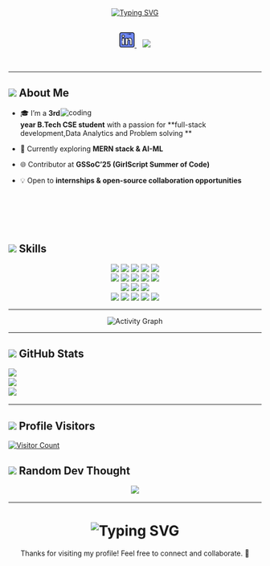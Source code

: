 <!-- Typing animation introduction -->
<div align="center">
  <a href="https://git.io/typing-svg">
    <img src="https://readme-typing-svg.herokuapp.com?font=Poppins&weight=700&size=30&duration=2500&pause=800&color=3E92CC&center=true&vCenter=true&multiline=true&repeat=false&width=850&height=100&lines=Hi%2C+I'm+Darshan+Parmar+👋;A+Passionate+Learner+%26+Developer+🚀" alt="Typing SVG"/>
  </a>
</div>
</br>


<!-- Social Links -->
<div align="center">
  <p>
    <a href="https://www.linkedin.com/in/parmar-darshan/">
      <img height="30" src="https://raw.githubusercontent.com/8bithemant/8bithemant/master/linkedin.png?raw=true">
    </a>&nbsp;&nbsp;
    <a href="mailto:darshan0302parmar@gmail.com">
      <img height="30" src="https://th.bing.com/th/id/OIP.9sT4UWsRfFiy6vPydv3_-QHaHO?pid=ImgDet&rs=1">
    </a>
  </p>
</div>
</br>

---
<!-- About Me section with animated GIF and short description -->
## <img src="https://media2.giphy.com/media/QssGEmpkyEOhBCb7e1/giphy.gif?cid=ecf05e47a0n3gi1bfqntqmob8g9aid1oyj2wr3ds3mg700bl&rid=giphy.gif" width="25" /> About Me  

<img align="right" alt="coding" width="400" src="https://github.com/user-attachments/assets/91f25005-e501-4705-8816-e4523548c790" />

- 🎓 I’m a **3rd year B.Tech CSE student** with a passion for **full-stack development,Data Analytics and Problem solving **
  
- 🌱 Currently exploring **MERN stack & AI-ML**
  
- 🌐 Contributor at **GSSoC’25 (GirlScript Summer of Code)**
  
- 💡 Open to **internships & open-source collaboration opportunities**
<br><br><br>
<br><br><br>




## <img src="https://media2.giphy.com/media/QssGEmpkyEOhBCb7e1/giphy.gif?cid=ecf05e47a0n3gi1bfqntqmob8g9aid1oyj2wr3ds3mg700bl&rid=giphy.gif" width ="25"><b> Skills</b>

<p align="center">
  <img src="https://img.shields.io/badge/Python-3776AB?style=for-the-badge&logo=python&logoColor=white"/>
  <img src="https://img.shields.io/badge/JavaScript-F7DF1E?style=for-the-badge&logo=javascript&logoColor=black"/>
  <img src="https://img.shields.io/badge/PHP-777BB4?style=for-the-badge&logo=php&logoColor=white"/>
  <img src="https://img.shields.io/badge/Java-ED8B00?style=for-the-badge&logo=openjdk&logoColor=white"/>
  <img src="https://img.shields.io/badge/SQL-003B57?style=for-the-badge&logo=mysql&logoColor=white"/>
  <br/>
  <img src="https://img.shields.io/badge/HTML5-E34F26?style=for-the-badge&logo=html5&logoColor=white"/>
  <img src="https://img.shields.io/badge/CSS3-1572B6?style=for-the-badge&logo=css3&logoColor=white"/>
  <img src="https://img.shields.io/badge/Bootstrap-563D7C?style=for-the-badge&logo=bootstrap&logoColor=white"/>
  <img src="https://img.shields.io/badge/TailwindCSS-38B2AC?style=for-the-badge&logo=tailwind-css&logoColor=white"/>
  <img src="https://img.shields.io/badge/jQuery-0769AD?style=for-the-badge&logo=jquery&logoColor=white"/>
  <br/>
  <img src="https://img.shields.io/badge/Node.js-43853D?style=for-the-badge&logo=node.js&logoColor=white"/>
  <img src="https://img.shields.io/badge/MySQL-005C84?style=for-the-badge&logo=mysql&logoColor=white"/>
  <img src="https://img.shields.io/badge/SQLite-07405E?style=for-the-badge&logo=sqlite&logoColor=white"/>
  <br/>
  <img src="https://img.shields.io/badge/Streamlit-FF4B4B?style=for-the-badge&logo=streamlit&logoColor=white"/>
  <img src="https://img.shields.io/badge/Git-F05032?style=for-the-badge&logo=git&logoColor=white"/>
  <img src="https://img.shields.io/badge/GitHub-181717?style=for-the-badge&logo=github&logoColor=white"/>
  <img src="https://img.shields.io/badge/Google_Cloud-4285F4?style=for-the-badge&logo=google-cloud&logoColor=white"/>
  <img src="https://img.shields.io/badge/SAP-0FAAFF?style=for-the-badge&logo=sap&logoColor=white"/>
</p>

---

<!-- 📈 GitHub Activity Graph -->
<div align="center">
    <img src="https://github-readme-activity-graph.vercel.app/graph?username=darshan02parmar&theme=github-dark&hide_border=true&area=true" alt="Activity Graph" />
</div>

---
<!-- GitHub Stats Section -->
## <img src="https://media.giphy.com/media/iY8CRBdQXODJSCERIr/giphy.gif" width="35" /> GitHub Stats

<!-- General stats card -->
<img src="https://github-readme-stats.vercel.app/api?username=darshan02parmar&theme=blue-green&hide_border=false&include_all_commits=true&count_private=true" width="450" />
<br/>
<!-- Streak stats -->
<img src="https://streak-stats.demolab.com/?user=darshan02parmar&theme=blue-green&hide_border=false" width="450" />
<br/>
<!-- Most used languages -->
<img src="https://github-readme-stats.vercel.app/api/top-langs/?username=darshan02parmar&layout=compact&theme=blue-green&hide_border=false" width="450" />

---
<!-- Visitor counter -->
## <img src="https://media2.giphy.com/media/QssGEmpkyEOhBCb7e1/giphy.gif?cid=ecf05e47a0n3gi1bfqntqmob8g9aid1oyj2wr3ds3mg700bl&rid=giphy.gif" width="25" /> Profile Visitors
[![Visitor Count](https://profile-counter.glitch.me/darshan02parmar/count.svg)](https://github.com/darshan02parmar)

<!-- Developer quote widget -->
## <img src="https://media2.giphy.com/media/QssGEmpkyEOhBCb7e1/giphy.gif?cid=ecf05e47a0n3gi1bfqntqmob8g9aid1oyj2wr3ds3mg700bl&rid=giphy.gif" width="20" /> Random Dev Thought
<p align="center">
  <img src="https://quotes-github-readme.vercel.app/api?type=vertical&theme=tokyonight" width="400"/>
</p>


---

<div align="center">
    <h1>
        <img src="https://readme-typing-svg.herokuapp.com?font=Jetbrains+mono&size=27&duration=3200&color=FF69B4&center=true&vCenter=true&width=650&lines=Data+is+everything..;Code+with+passion+,+create+with+purpose.;Commit+to+your+dreams+,+push+to+GitHub.;Dream+big+,+code+efficiently..." alt="Typing SVG"/>
    </h1>
</div>

<div align="center">
  Thanks for visiting my profile! Feel free to connect and collaborate. 🚀
</div>
